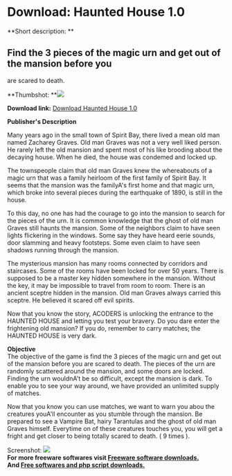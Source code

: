 # Download: Haunted House 1.0

**Short description: **

## Find the 3 pieces of the magic urn and get out of the mansion before you
are scared to death.

  
**Thumbshot: **![](http://www.freewarefiles.com/screenshot/hhousegame_md.gif)   
  
**Download link:** [Download Haunted House 1.0](http://freesoftwares.boysofts.com/Haunted-House_program_20040.html)  
  

**Publisher's Description**  
  

Many years ago in the small town of Spirit Bay, there lived a mean old man
named Zacharey Graves. Old man Graves was not a very well liked person. He
rarely left the old mansion and spent most of his like brooding about the
decaying house. When he died, the house was condemed and locked up.

The townspeople claim that old man Graves knew the whereabouts of a magic urn
that was a family heirloom of the first family of Spirit Bay. It seems that
the mansion was the familyA's first home and that magic urn, which broke into
several pieces during the earthquake of 1890, is still in the house.

To this day, no one has had the courage to go into the mansion to search for
the pieces of the urn. It is common knowledge that the ghost of old man Graves
still haunts the mansion. Some of the neighbors claim to have seen lights
flickering in the windows. Some say they have heard eerie sounds, door
slamming and heavy footsteps. Some even claim to have seen shadows running
through the mansion.

The mysterious mansion has many rooms connected by corridors and staircases.
Some of the rooms have been locked for over 50 years. There is supposed to be
a master key hidden somewhere in the mansion. Without the key, it may be
impossible to travel from room to room. There is an ancient sceptre hidden in
the mansion. Old man Graves always carried this sceptre. He believed it scared
off evil spirits.

Now that you know the story, ACODERS is unlocking the entrance to the HAUNTED
HOUSE and letting you test your bravery. Do you dare enter the frightening old
mansion? If you do, remember to carry matches; the HAUNTED HOUSE is very dark.

**Objective**  
The objective of the game is find the 3 pieces of the magic urn and get out of
the mansion before you are scared to death. The pieces of the urn are randomly
scattered around the mansion, and some doors are locked. Finding the urn
wouldnA't be so difficult, except the mansion is dark. To enable you to see
your way around, we have provided an unlimited supply of matches.

Now that you know you can use matches, we want to warn you abou the creatures
youA'll encounter as you stumble through the mansion. Be prepared to see a
Vampire Bat, hairy Tarantulas and the ghost of old man Graves himself.
Everytime on of these creatures touches you, you will get a fright and get
closer to being totally scared to death. ( 9 times ).

  
  
Screenshot: ![](http://www.freewarefiles.com/screenshot/hhousegame.gif)  
**For more freeware softwares visit [Freeware software downloads.](http://freesoftwares.boysofts.com/)**   
**And [Free softwares and php script downloads.](http://www.boysofts.com/)**

